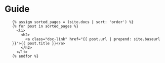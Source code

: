 <div class="doc-sidebar">

  <h1 class="doc-heading">Guide</h1>

  <ul class="doc-list">

    {% assign sorted_pages = (site.docs | sort: 'order') %}
    {% for post in sorted_pages %}
      <li>
        <h2>
          <a class="doc-link" href="{{ post.url | prepend: site.baseurl }}">{{ post.title }}</a>
        </h2>
      </li>
    {% endfor %}
  </ul>
</div>
